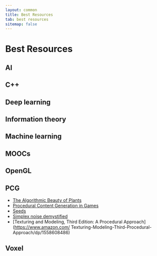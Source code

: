 ```yaml
---
layout: common
title: Best Resources
tab: best resources
sitemap: false
---
```

# Best Resources

## AI

## C++

## Deep learning

## Information theory

## Machine learning

## MOOCs

## OpenGL

## PCG 

* [The Algorithmic Beauty of Plants](http://algorithmicbotany.org/papers/#abop) <span class="glyphicon glyphicon-book"></span>
* <span class="glyphicon glyphicon-book"></span> [Procedural Content Generation in Games](http://pcgbook.com/)
* <span class="glyphicon glyphicon-file"></span> [Seeds](http://www.procjam.com/seeds/)
* [Simplex noise demystified](http://staffwww.itn.liu.se/~stegu/simplexnoise/simplexnoise.pdf) <span class="glyphicon glyphicon-file"></span>
* [Texturing and Modeling, Third Edition: A Procedural Approach](https://www.amazon.com/ Texturing-Modeling-Third-Procedural-Approach/dp/1558608486) <span class="glyphicon glyphicon-book"></span>

## Voxel
